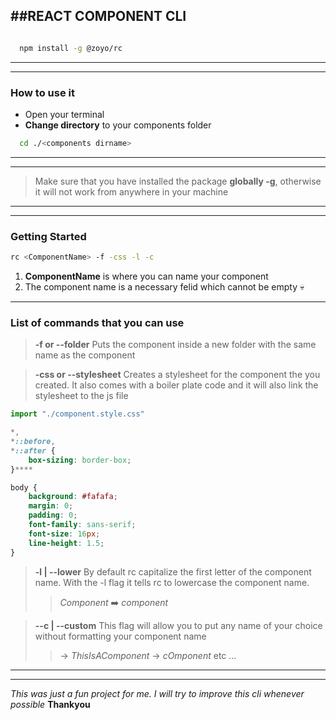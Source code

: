 ##REACT COMPONENT CLI
---


```bash

  npm install -g @zoyo/rc
```
---
---
### How to use it

- Open your terminal
- **Change directory** to your components folder 
```bash
  cd ./<components dirname>
```
---

---
> Make sure that you have installed the package **globally -g**, otherwise it will not work from anywhere in your machine
---
---

### Getting Started

```bash
rc <ComponentName> -f -css -l -c
```

1. **ComponentName** is where you can name your component
2. The component name is a necessary felid which cannot be empty 💀
--- 
### List of commands that you can use 

> **-f or --folder**
> Puts the component inside a new folder with the same name as the component 

> **-css or --stylesheet**
> Creates a stylesheet for the component the you created. It also comes with a boiler plate code and it will also link the stylesheet to the js file


```js
import "./component.style.css"
```

```css
*,
*::before,
*::after {
	box-sizing: border-box;
}****

body {
	background: #fafafa;
	margin: 0;
	padding: 0;
	font-family: sans-serif;
	font-size: 16px;
	line-height: 1.5;
}

```

> **-l | --lower**
> By default rc capitalize the first letter of the component name. With the -l flag it tells rc to lowercase the component name. 
>> *Component* ➡️ *component*

> **--c | --custom**
> This flag will allow you to put any name of  your choice without formatting your component name
>>  -> *ThisIsAComponent* -> *cOmponent* etc ...

---
---
*This was just a fun project for me. I will try to improve this cli whenever possible*
**Thankyou**
